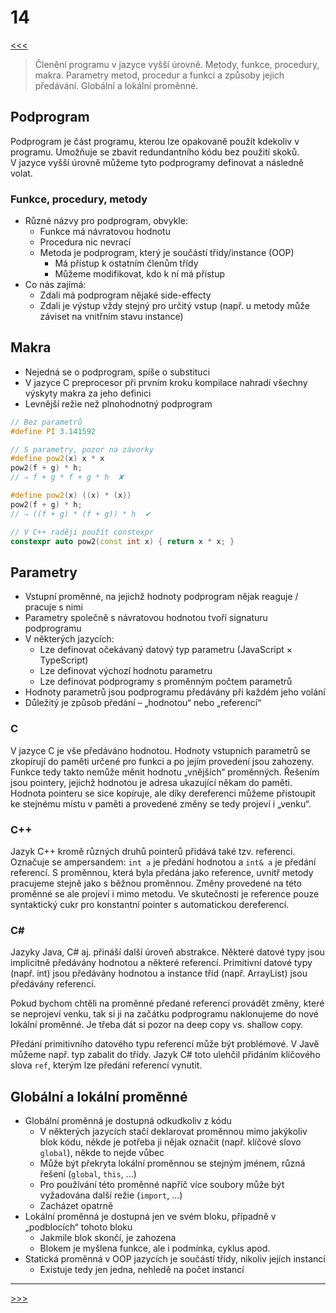 # 14

[<<<](./13.MD)
> Členění programu v jazyce vyšší úrovně. Metody, funkce, procedury, makra. Parametry metod, procedur a funkcí a způsoby jejich předávání. Globální a lokální proměnné.

## Podprogram

Podprogram je část programu, kterou lze opakovaně použít kdekoliv v programu. Umožňuje se zbavit redundantního kódu bez použití skoků. V&nbsp;jazyce vyšší úrovně můžeme tyto podprogramy definovat a následně volat.

### Funkce, procedury, metody

* Různé názvy pro podprogram, obvykle:
  * Funkce má návratovou hodnotu
  * Procedura nic nevrací
  * Metoda je podprogram, který je součástí třídy/instance (OOP)
    * Má přístup k ostatním členům třídy
    * Můžeme modifikovat, kdo k ní má přístup
* Co nás zajímá:
  * Zdali má podprogram nějaké side-effecty
  * Zdali je výstup vždy stejný pro určitý vstup (např. u metody může záviset na vnitřním stavu instance)

## Makra

* Nejedná se o podprogram, spíše o substituci
* V jazyce C preprocesor při prvním kroku kompilace nahradí všechny výskyty makra za jeho definici
* Levnější režie než plnohodnotný podprogram

```cpp
// Bez parametrů
#define PI 3.141592

// S parametry, pozor na závorky
#define pow2(x) x * x
pow2(f + g) * h;
// ⇒ f + g * f + g * h  ✘

#define pow2(x) ((x) * (x))
pow2(f + g) * h;
// ⇒ ((f + g) * (f + g)) * h  ✔

// V C++ raději použít constexpr
constexpr auto pow2(const int x) { return x * x; }
```

## Parametry

* Vstupní proměnné, na jejichž hodnoty podprogram nějak reaguje / pracuje s nimi
* Parametry společně s návratovou hodnotou tvoří signaturu podprogramu
* V některých jazycích:
  * Lze definovat očekávaný datový typ parametru (JavaScript × TypeScript)
  * Lze definovat výchozí hodnotu parametru
  * Lze definovat podprogramy s proměnným počtem parametrů
* Hodnoty parametrů jsou podprogramu předávány při každém jeho volání
* Důležitý je způsob předání – „hodnotou“ nebo „referencí“

### C

V jazyce C je vše předáváno hodnotou. Hodnoty vstupních parametrů se zkopírují do paměti určené pro funkci a po jejím provedení jsou zahozeny. Funkce tedy takto nemůže měnit hodnotu „vnějších“ proměnných. Řešením jsou pointery, jejichž hodnotou je adresa ukazující někam do paměti. Hodnota pointeru se sice kopíruje, ale díky dereferenci můžeme přistoupit ke stejnému místu v paměti a provedené změny se tedy projeví i „venku“.

### C++

Jazyk C++ kromě různých druhů pointerů přidává také tzv. referenci. Označuje se ampersandem: `int a` je předání hodnotou a `int& a` je předání referencí. S proměnnou, která byla předána jako reference, uvnitř metody pracujeme stejně jako s běžnou proměnnou. Změny provedené na této proměnné se ale projeví i mimo metodu. Ve skutečnosti je reference pouze syntaktický cukr pro konstantní pointer s&nbsp;automatickou dereferencí.

### C\#

Jazyky Java, C\# aj. přináší další úroveň abstrakce. Některé datové typy jsou implicitně předávány hodnotou a některé referencí. Primitivní datové typy (např. int) jsou předávány hodnotou a instance tříd (např. ArrayList) jsou předávány referencí.

Pokud bychom chtěli na proměnné předané referencí provádět změny, které se neprojeví venku, tak si ji na začátku podprogramu naklonujeme do nové lokální proměnné. Je třeba dát si pozor na deep copy vs. shallow copy.

Předání primitivního datového typu referencí může být problémové. V Javě můžeme např. typ zabalit do třídy. Jazyk C\# toto ulehčil přidáním klíčového slova `ref`, kterým lze předání referencí vynutit.

## Globální a lokální proměnné

* Globální proměnná je dostupná odkudkoliv z kódu
  * V některých jazycích stačí deklarovat proměnnou mimo jakýkoliv blok kódu, někde je potřeba ji nějak označit (např. klíčové slovo `global`), někde to nejde vůbec
  * Může být překryta lokální proměnnou se stejným jménem, různá řešení (`global`, `this`, ...)
  * Pro používání této proměnné napříč více soubory může být vyžadována další režie (`import`, ...)
  * Zacházet opatrně
* Lokální proměnná je dostupná jen ve svém bloku, případně v „podblocích“ tohoto bloku
  * Jakmile blok skončí, je zahozena
  * Blokem je myšlena funkce, ale i podmínka, cyklus apod.
* Statická proměnná v OOP jazycích je součástí třídy, nikoliv jejích instancí
  * Existuje tedy jen jedna, nehledě na počet instancí

---
[>>>](./15.MD)

